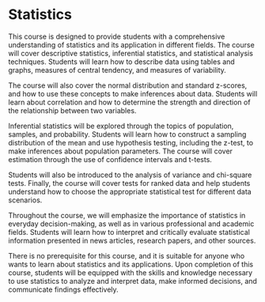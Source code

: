 # Statistics

This course is designed to provide students with a comprehensive understanding of statistics and its application in different fields. The course will cover descriptive statistics, inferential statistics, and statistical analysis techniques. Students will learn how to describe data using tables and graphs, measures of central tendency, and measures of variability.

The course will also cover the normal distribution and standard z-scores, and how to use these concepts to make inferences about data. Students will learn about correlation and how to determine the strength and direction of the relationship between two variables.

Inferential statistics will be explored through the topics of population, samples, and probability. Students will learn how to construct a sampling distribution of the mean and use hypothesis testing, including the z-test, to make inferences about population parameters. The course will cover estimation through the use of confidence intervals and t-tests.

Students will also be introduced to the analysis of variance and chi-square tests. Finally, the course will cover tests for ranked data and help students understand how to choose the appropriate statistical test for different data scenarios.

Throughout the course, we will emphasize the importance of statistics in everyday decision-making, as well as in various professional and academic fields. Students will learn how to interpret and critically evaluate statistical information presented in news articles, research papers, and other sources.

There is no prerequisite for this course, and it is suitable for anyone who wants to learn about statistics and its applications. Upon completion of this course, students will be equipped with the skills and knowledge necessary to use statistics to analyze and interpret data, make informed decisions, and communicate findings effectively.
